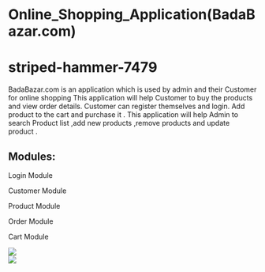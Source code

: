 # Online_Shopping_Application(BadaBazar.com)
# striped-hammer-7479
BadaBazar.com is an  application which is used by admin and their Customer for online shopping 
This application will help Customer to buy the products and view order details.
Customer can register themselves and login. Add product to the cart and purchase it .
This application will help Admin to search Product list ,add new products ,remove products and update product .
<h2>Modules:</h2>
	<p>Login Module</p>
	<p>Customer Module</p>
	<p>Product Module</p>
	<p>Order Module</p>
	<p>Cart Module</p>
<img src="https://drive.google.com/file/d/1gnDVff9Jf09BZgOw_aWBfOT8Lzg6PRmU/view?usp=sharing">
</br>
<img src="https://drive.google.com/file/d/1QawenUgnWYuEN9CNYzsxJpx6mgfPFimz/view?usp=sharing">
